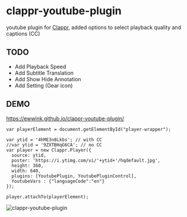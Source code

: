 # clappr-youtube-plugin
youtube plugin for [Clappr](https://github.com/clappr/clappr/), added options to select playback quality and captions (CC)

## TODO
- Add Playback Speed
- Add Subtitle Translation
- Add Show Hide Annotation
- Add Setting (Gear icon)


## DEMO
https://ewwink.github.io/clappr-youtube-plugin/

```
var playerElement = document.getElementById("player-wrapper");

var ytid = '4hME3n8Lkbs'; // with CC 
//var ytid = '9ZXTBHqG6CA'; // no CC
var player = new Clappr.Player({
  source: ytid,
  poster: 'https://i.ytimg.com/vi/'+ytid+'/hqdefault.jpg',
  height: 360,
  width: 640,
  plugins: [YoutubePlugin, YoutubePluginControl],
  YoutubeVars : {"languageCode":"en"}
});

player.attachTo(playerElement);

```

![clappr-youtube-plugin](https://cloud.githubusercontent.com/assets/760764/26022681/3966469c-37d5-11e7-9670-5cf1c9bd8f22.jpg)
